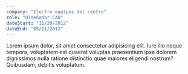 ```yaml
---
company: "Electro equipos del centro"
role: "Diseñador CAD"
dateStart: "11/20/2012"
dateEnd: "05/11/2013"
---
```


Lorem ipsum dolor, sit amet consectetur adipisicing elit. Iure illo neque tempora, voluptatem est quaerat voluptas praesentium ipsa dolorem dignissimos nulla ratione distinctio quae maiores eligendi nostrum? Quibusdam, debitis voluptatum.